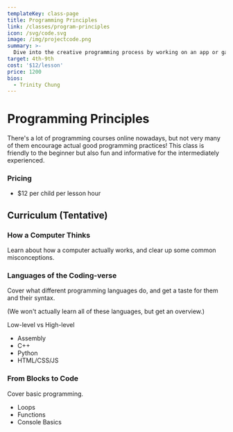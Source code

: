 ```yaml
---
templateKey: class-page
title: Programming Principles
link: /classes/program-principles
icon: /svg/code.svg
image: /img/projectcode.png
summary: >-
  Dive into the creative programming process by working on an app or game with a mentor! Fun and challenging for all skill levels.
target: 4th-9th
cost: '$12/lesson'
price: 1200
bios:
  - Trinity Chung
---
```


# Programming Principles
There's a lot of programming courses online nowadays, but not very many of them encourage actual good programming practices! This class is friendly to the beginner but also fun and informative for the intermediately experienced.

### Pricing
* $12 per child per lesson hour

## Curriculum (Tentative)

### How a Computer Thinks
Learn about how a computer actually works, and clear up some common misconceptions.

### Languages of the Coding-verse
Cover what different programming languages do, and get a taste for them and their syntax.


(We won't actually learn all of these languages, but get an overview.)

Low-level vs High-level
* Assembly
* C++
* Python
* HTML/CSS/JS


### From Blocks to Code
Cover basic programming.
  * Loops
  * Functions
  * Console Basics